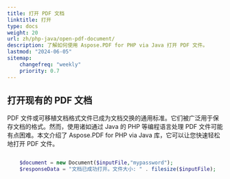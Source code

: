 ```yaml
---
title: 打开 PDF 文档
linktitle: 打开
type: docs
weight: 20
url: zh/php-java/open-pdf-document/
description: 了解如何使用 Aspose.PDF for PHP via Java 打开 PDF 文件。
lastmod: "2024-06-05"
sitemap:
    changefreq: "weekly"
    priority: 0.7
---
```


## 打开现有的 PDF 文档

PDF 文件或可移植文档格式文件已成为文档交换的通用标准。它们被广泛用于保存文档的格式。然而，使用诸如通过 Java 的 PHP 等编程语言处理 PDF 文件可能有点困难。本文介绍了 Aspose.PDF for PHP via Java 库，它可以让您快速轻松地打开 PDF 文件。

```php

    $document = new Document($inputFile,"mypassword");
    $responseData = "文档已成功打开。文件大小: " . filesize($inputFile);
```